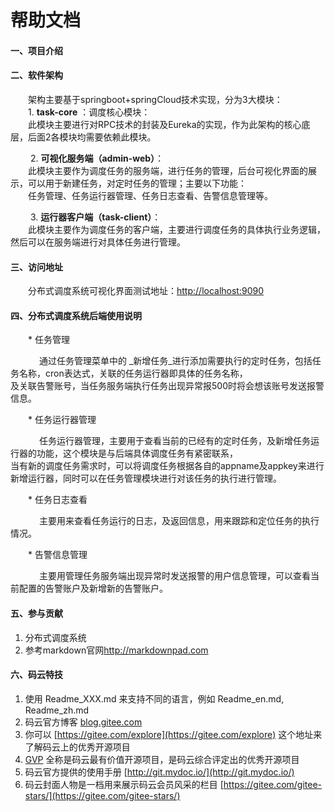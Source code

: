 # 帮助文档  

#### 一、项目介绍

  

#### 二、软件架构  

&emsp;&emsp;架构主要基于springboot+springCloud技术实现，分为3大模块：  
&emsp;&emsp;1. **task-core** ：调度核心模块：  
&emsp;&emsp;此模块主要进行对RPC技术的封装及Eureka的实现，作为此架构的核心底层，后面2各模块均需要依赖此模块。  

&emsp;&emsp; 2. **可视化服务端（admin-web）**：  
&emsp;&emsp;此模块主要作为调度任务的服务端，进行任务的管理，后台可视化界面的展示，可以用于新建任务，对定时任务的管理；主要以下功能：  
&emsp;&emsp;任务管理、任务运行器管理、任务日志查看、告警信息管理等。  

&emsp;&emsp; 3. **运行器客户端（task-client）**：  
&emsp;&emsp;此模块主要作为调度任务的客户端，主要进行调度任务的具体执行业务逻辑，然后可以在服务端进行对具体任务进行管理。

#### 三、访问地址

 &emsp;&emsp;分布式调度系统可视化界面测试地址：<http://localhost:9090>

#### 四、分布式调度系统后端使用说明

&emsp;&emsp;\* 任务管理  

 &emsp;&emsp;&emsp; 通过任务管理菜单中的 _新增任务_进行添加需要执行的定时任务，包括任务名称，cron表达式，关联的任务运行器即具体的任务名称，  
               及关联告警账号，当任务服务端执行任务出现异常报500时将会想该账号发送报警信息。  
 
&emsp;&emsp;\* 任务运行器管理

 &emsp;&emsp;&emsp; 任务运行器管理，主要用于查看当前的已经有的定时任务，及新增任务运行器的功能，这个模块是与后端具体调度任务有紧密联系，    
                当有新的调度任务需求时，可以将调度任务根据各自的appname及appkey来进行新增运行器，同时可以在任务管理模块进行对该任务的执行进行管理。
 
&emsp;&emsp;\* 任务日志查看

 &emsp;&emsp;&emsp; 主要用来查看任务运行的日志，及返回信息，用来跟踪和定位任务的执行情况。
 
 &emsp;&emsp;\* 告警信息管理
 
   &emsp;&emsp;&emsp; 主要用管理任务服务端出现异常时发送报警的用户信息管理，可以查看当前配置的告警账户及新增新的告警账户。
  

#### 五、参与贡献

1. 分布式调度系统
2. 参考markdown官网<http://markdownpad.com>

#### 六、码云特技

1. 使用 Readme\_XXX.md 来支持不同的语言，例如 Readme\_en.md, Readme\_zh.md
2. 码云官方博客 [blog.gitee.com](https://blog.gitee.com)
3. 你可以 [https://gitee.com/explore](https://gitee.com/explore) 这个地址来了解码云上的优秀开源项目
4. [GVP](https://gitee.com/gvp) 全称是码云最有价值开源项目，是码云综合评定出的优秀开源项目
5. 码云官方提供的使用手册 [http://git.mydoc.io/](http://git.mydoc.io/)
6. 码云封面人物是一档用来展示码云会员风采的栏目 [https://gitee.com/gitee-stars/](https://gitee.com/gitee-stars/)